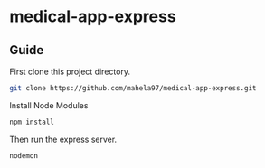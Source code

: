# medical-app-express

## Guide

First clone this project directory.

```bash
git clone https://github.com/mahela97/medical-app-express.git
```

Install Node Modules

```bash
npm install
```

 Then run the express server.

```bash
nodemon
```

